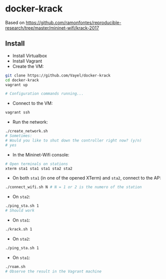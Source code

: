 # docker-krack

Based on https://github.com/ramonfontes/reproducible-research/tree/master/mininet-wifi/krack-2017

## Install

* Install Virtualbox
* Install Vagrant
* Create the VM:

```bash
git clone https://github.com/Vayel/docker-krack
cd docker-krack
vagrant up

# Configuration commands running...
```

* Connect to the VM:

```bash
vagrant ssh
```

* Run the network:

```bash
./create_network.sh
# Sometimes:
# Would you like to shut down the controller right now? (y/n)
# yes
```

* In the Mininet-Wifi console:

```bash
# Open terminals on stations
xterm sta1 sta1 sta1 sta2 sta2
```

* On both `sta1` (in one of the opened XTerm) and `sta2`, connect to the AP:

```bash
./connect_wifi.sh N # N = 1 or 2 is the numero of the station
```

* On `sta2`:

```bash
./ping_sta.sh 1
# Should work
```

* On `sta1`:

```bash
./krack.sh 1
```

* On `sta2`:

```bash
./ping_sta.sh 1
```

* On `sta1`:

```bash
./roam.sh
# Observe the result in the Vagrant machine
```
